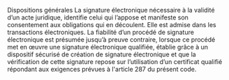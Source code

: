 Dispositions générales
La signature électronique nécessaire à la validité d’un acte juridique, identifie celui qui l’appose et manifeste son consentement aux obligations qui en découlent.
Elle est 	admise 	dans les transactions électroniques.
La fiabilité d’un procédé de signature électronique est présumée jusqu’à preuve contraire, lorsque ce procédé met en œuvre une signature électronique qualifiée, établie grâce à un dispositif sécurisé de création de signature électronique et que la vérification de cette signature repose sur l’utilisation d’un certificat qualifié répondant aux exigences prévues à l'article 287 du présent code.